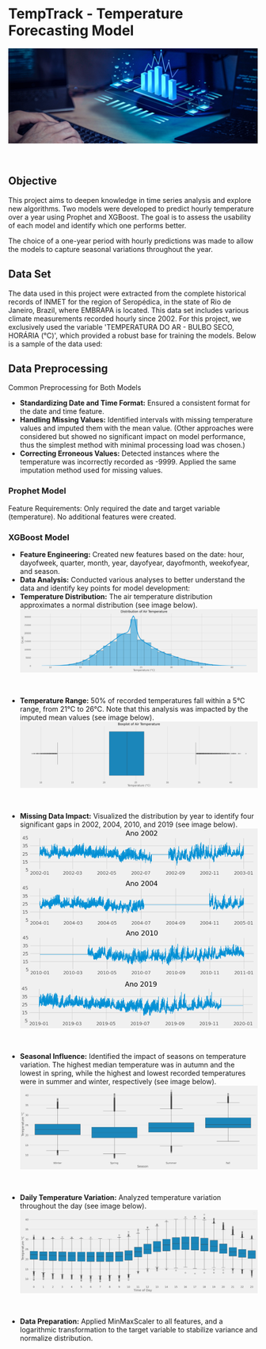 # TempTrack - Temperature Forecasting Model

![cover](https://github.com/GabrielAlvesDS/CarPrice_Pro/blob/main/images/carprice%20pro_cut.jpg)

<br>

## Objective
This project aims to deepen knowledge in time series analysis and explore new algorithms. Two models were developed to predict hourly temperature over a year using Prophet and XGBoost. The goal is to assess the usability of each model and identify which one performs better.

The choice of a one-year period with hourly predictions was made to allow the models to capture seasonal variations throughout the year.


## Data Set
The data used in this project were extracted from the complete historical records of INMET for the region of Seropédica, in the state of Rio de Janeiro, Brazil, where EMBRAPA is located. This data set includes various climate measurements recorded hourly since 2002. For this project, we exclusively used the variable 'TEMPERATURA DO AR - BULBO SECO, HORÁRIA (°C)', which provided a robust base for training the models. Below is a sample of the data used:

## Data Preprocessing
Common Preprocessing for Both Models
- **Standardizing Date and Time Format:** Ensured a consistent format for the date and time feature.
- **Handling Missing Values:** Identified intervals with missing temperature values and imputed them with the mean value. (Other approaches were considered but showed no significant impact on model performance, thus the simplest method with minimal processing load was chosen.)
- **Correcting Erroneous Values:** Detected instances where the temperature was incorrectly recorded as -9999. Applied the same imputation method used for missing values.

### Prophet Model
Feature Requirements:
Only required the date and target variable (temperature). No additional features were created.
### XGBoost Model
- **Feature Engineering:** Created new features based on the date: hour, dayofweek, quarter, month, year, dayofyear, dayofmonth, weekofyear, and season.
- **Data Analysis:** Conducted various analyses to better understand the data and identify key points for model development:
- **Temperature Distribution:** The air temperature distribution approximates a normal distribution (see image below).
  ![img1](https://github.com/GabrielAlvesDS/TempTrack/blob/main/img/Distribution%20of%20Air%20Temperature.png)

<br>

- **Temperature Range:** 50% of recorded temperatures fall within a 5°C range, from 21°C to 26°C. Note that this analysis was impacted by the imputed mean values (see image below).
 ![img2](https://github.com/GabrielAlvesDS/TempTrack/blob/main/img/Boxplot%20of%20Air%20Temperature.png)

<br>

- **Missing Data Impact:** Visualized the distribution by year to identify four significant gaps in 2002, 2004, 2010, and 2019 (see image below).
 ![img3](https://github.com/GabrielAlvesDS/TempTrack/blob/main/img/Missing%20values.png)

<br>

- **Seasonal Influence:** Identified the impact of seasons on temperature variation. The highest median temperature was in autumn and the lowest in spring, while the highest and lowest recorded temperatures were in summer and winter, respectively (see image below).
 ![img4](https://github.com/GabrielAlvesDS/TempTrack/blob/main/img/Season.png)

<br>

- **Daily Temperature Variation:** Analyzed temperature variation throughout the day (see image below).
 ![img5](https://github.com/GabrielAlvesDS/TempTrack/blob/main/img/Hour.png)

<br>

- **Data Preparation:** Applied MinMaxScaler to all features, and a logarithmic transformation to the target variable to stabilize variance and normalize distribution.
